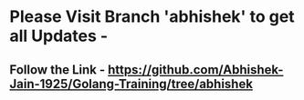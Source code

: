 # Please Visit Branch 'abhishek' to get all Updates - 
## Follow the Link - https://github.com/Abhishek-Jain-1925/Golang-Training/tree/abhishek
